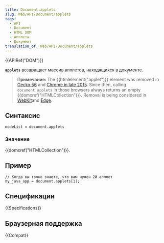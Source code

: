 ```yaml
---
title: Document.applets
slug: Web/API/Document/applets
tags:
  - API
  - Document
  - HTML DOM
  - Апплеты
  - Документ
translation_of: Web/API/Document/applets
---
```

{{APIRef("DOM")}}

**`applets`** возвращает массив апплетов, находящихся в документе.

> **Примечание:** The {{htmlelement("applet")}} element was removed in [Gecko 56](https://bugzilla.mozilla.org/show_bug.cgi?id=1279218) and [Chrome in late 2015](https://bugs.chromium.org/p/chromium/issues/detail?id=470301). Since then, calling `document.applets` in those browsers always returns an empty {{domxref("HTMLCollection")}}. Removal is being considered in [WebKit](https://bugs.webkit.org/show_bug.cgi?id=157926)and [Edge](https://developer.microsoft.com/en-us/microsoft-edge/platform/issues/11946645/).

## Синтаксис

```
nodeList = document.applets
```

### Значение

{{domxref("HTMLCollection")}}.

## Пример

```
// Когда вы точно знаете, что вам нужен 2й апплет
my_java_app = document.applets[1];
```

## Спецификации

{{Specifications}}

## Браузерная поддержка

{{Compat}}

